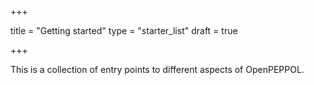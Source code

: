 +++

title = "Getting started"
type = "starter_list"
draft = true

+++

This is a collection of entry points to different aspects of OpenPEPPOL.